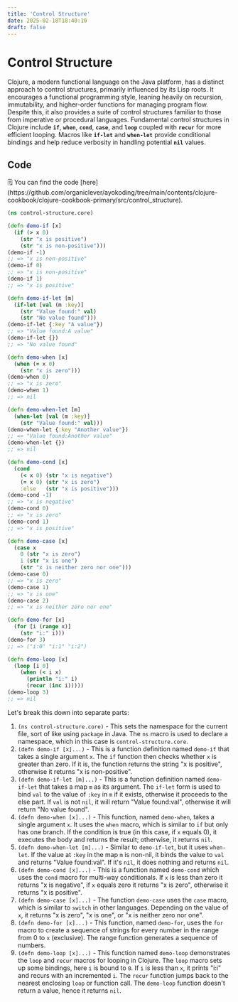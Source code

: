 ```yaml
---
title: 'Control Structure'
date: 2025-02-18T18:40:10
draft: false
---
```


# Control Structure

Clojure, a modern functional language on the Java platform, has a distinct approach to control structures, primarily influenced by its Lisp roots. It encourages a functional programming style, leaning heavily on recursion, immutability, and higher-order functions for managing program flow. Despite this, it also provides a suite of control structures familiar to those from imperative or procedural languages. Fundamental control structures in Clojure include **`if`**, **`when`**, **`cond`**, **`case`**, and **`loop`** coupled with **`recur`** for more efficient looping. Macros like **`if-let`** and **`when-let`** provide conditional bindings and help reduce verbosity in handling potential **`nil`** values.

## Code

<aside>
🗒️ You can find the code [here](https://github.com/organiclever/ayokoding/tree/main/contents/clojure-cookbook/clojure-cookbook-primary/src/control_structure).

</aside>

```clojure
(ns control-structure.core)

(defn demo-if [x]
  (if (> x 0)
    (str "x is positive")
    (str "x is non-positive")))
(demo-if -1)
;; => "x is non-positive"
(demo-if 0)
;; => "x is non-positive"
(demo-if 1)
;; => "x is positive"

(defn demo-if-let [m]
  (if-let [val (m :key)]
    (str "Value found:" val)
    (str "No value found")))
(demo-if-let {:key "A value"})
;; => "Value found:A value"
(demo-if-let {})
;; => "No value found"

(defn demo-when [x]
  (when (= x 0)
    (str "x is zero")))
(demo-when 0)
;; => "x is zero"
(demo-when 1)
;; => nil

(defn demo-when-let [m]
  (when-let [val (m :key)]
    (str "Value found:" val)))
(demo-when-let {:key "Another value"})
;; => "Value found:Another value"
(demo-when-let {})
;; => nil

(defn demo-cond [x]
  (cond
    (< x 0) (str "x is negative")
    (= x 0) (str "x is zero")
    :else   (str "x is positive")))
(demo-cond -1)
;; => "x is negative"
(demo-cond 0)
;; => "x is zero"
(demo-cond 1)
;; => "x is positive"

(defn demo-case [x]
  (case x
    0 (str "x is zero")
    1 (str "x is one")
    (str "x is neither zero nor one")))
(demo-case 0)
;; => "x is zero"
(demo-case 1)
;; => "x is one"
(demo-case 2)
;; => "x is neither zero nor one"

(defn demo-for [x]
  (for [i (range x)]
    (str "i:" i)))
(demo-for 3)
;; => ("i:0" "i:1" "i:2")

(defn demo-loop [x]
  (loop [i 0]
    (when (< i x)
      (println "i:" i)
      (recur (inc i)))))
(demo-loop 3)
;; => nil
```

Let's break this down into separate parts:

1. `(ns control-structure.core)` - This sets the namespace for the current file, sort of like using `package` in Java. The `ns` macro is used to declare a namespace, which in this case is `control-structure.core`.
2. `(defn demo-if [x]...)` - This is a function definition named `demo-if` that takes a single argument `x`. The `if` function then checks whether `x` is greater than zero. If it is, the function returns the string "x is positive", otherwise it returns "x is non-positive".
3. `(defn demo-if-let [m]...)` - This is a function definition named `demo-if-let` that takes a map `m` as its argument. The `if-let` form is used to bind `val` to the value of `:key` in `m` if it exists, otherwise it proceeds to the else part. If `val` is not `nil`, it will return "Value found:val", otherwise it will return "No value found".
4. `(defn demo-when [x]...)` - This function, named `demo-when`, takes a single argument `x`. It uses the `when` macro, which is similar to `if` but only has one branch. If the condition is true (in this case, if `x` equals 0), it executes the body and returns the result; otherwise, it returns `nil`.
5. `(defn demo-when-let [m]...)` - Similar to `demo-if-let`, but it uses `when-let`. If the value at `:key` in the map `m` is non-nil, it binds the value to `val` and returns "Value found:val". If it's `nil`, it does nothing and returns `nil`.
6. `(defn demo-cond [x]...)` - This is a function named `demo-cond` which uses the `cond` macro for multi-way conditionals. If `x` is less than zero it returns "x is negative", if `x` equals zero it returns "x is zero", otherwise it returns "x is positive".
7. `(defn demo-case [x]...)` - The function `demo-case` uses the `case` macro, which is similar to `switch` in other languages. Depending on the value of `x`, it returns "x is zero", "x is one", or "x is neither zero nor one".
8. `(defn demo-for [x]...)` - This function, named `demo-for`, uses the `for` macro to create a sequence of strings for every number in the range from 0 to `x` (exclusive). The range function generates a sequence of numbers.
9. `(defn demo-loop [x]...)` - This function named `demo-loop` demonstrates the `loop` and `recur` macros for looping in Clojure. The `loop` macro sets up some bindings, here `i` is bound to `0`. If `i` is less than `x`, it prints "i:i" and recurs with an incremented `i`. The `recur` function jumps back to the nearest enclosing `loop` or function call. The `demo-loop` function doesn't return a value, hence it returns `nil`.
